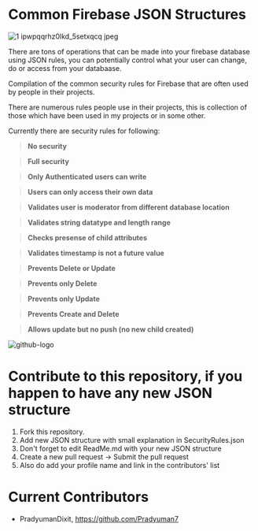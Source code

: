 # Common Firebase JSON Structures

![1 ipwpqqrhz0lkd_5setxqcq jpeg](https://user-images.githubusercontent.com/41565823/47785324-ae62fd80-dd08-11e8-82f9-84fbe36ecf34.png)

There are tons of operations that can be made into your firebase database using JSON rules, you can potentially control what your user can change, do or access from your databaase.

Compilation of the common security rules for Firebase that are often used by people in their projects.

There are numerous rules people use in their projects, this is collection of those which have been used in my projects or in some other.

Currently there are security rules for following:

>**No security**

>**Full security**

>**Only Authenticated users can write**

>**Users can only access their own data**

>**Validates user is moderator from different database location**

>**Validates string datatype and length range**

>**Checks presense of child attributes**

>**Validates timestamp is not a future value**

>**Prevents Delete or Update**

>**Prevents only Delete**

>**Prevents only Update**

>**Prevents Create and Delete**

>**Allows update but no push (no new child created)**


![github-logo](https://user-images.githubusercontent.com/41565823/47785456-1a456600-dd09-11e8-867d-075a28347ab9.png)


# Contribute to this repository, if you happen to have any new JSON structure

1. Fork this repository.
2. Add new JSON structure with small explanation in SecurityRules.json
3. Don't forget to edit ReadMe.md with your new JSON structure
4. Create a new pull request -> Submit the pull request
5. Also do add your profile name and link in the contributors' list

# Current Contributors

- PradyumanDixit, https://github.com/Pradyuman7
